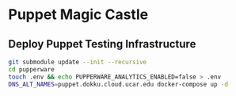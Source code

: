 # Puppet Magic Castle

## Deploy Puppet Testing Infrastructure

```bash
git submodule update --init --recursive
cd pupperware
touch .env && echo PUPPERWARE_ANALYTICS_ENABLED=false > .env
DNS_ALT_NAMES=puppet.dokku.cloud.ucar.edu docker-compose up -d
```
